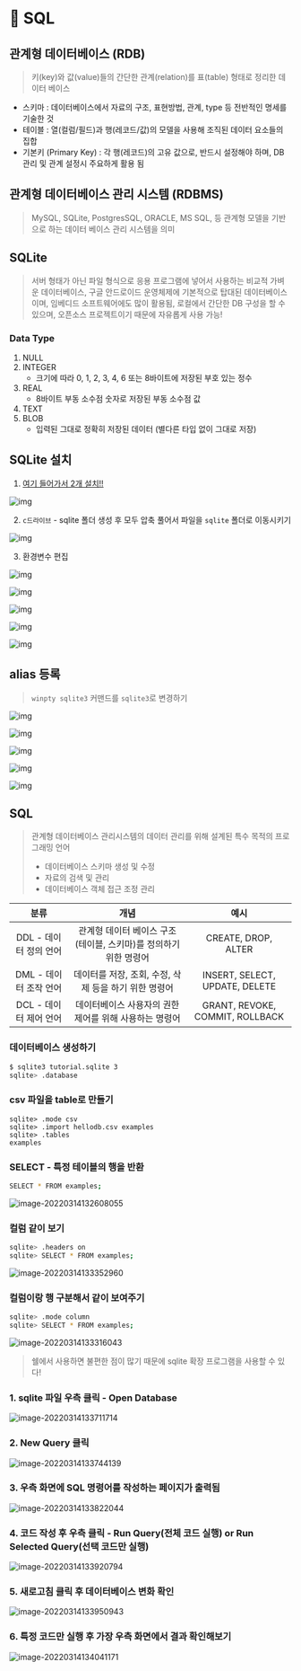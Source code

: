 # 🌱 SQL

## 관계형 데이터베이스 (RDB)

> 키(key)와 값(value)들의 간단한 관계(relation)를 표(table) 형태로 정리한 데이터 베이스

- 스키마 : 데이터베이스에서 자료의 구조, 표현방법, 관계, type 등 전반적인 명세를 기술한 것
- 테이블 : 열(컬럼/필드)과 행(레코드/값)의 모델을 사용해 조직된 데이터 요소들의 집합
- 기본키 (Primary Key) : 각 행(레코드)의 고유 값으로, 반드시 설정해야 하며, DB 관리 및 관계 설정시 주요하게 활용 됨

## 관계형 데이터베이스 관리 시스템 (RDBMS)

> MySQL, SQLite, PostgresSQL, ORACLE, MS SQL, 등 관계형 모델을 기반으로 하는 데이터 베이스 관리 시스템을 의미

## SQLite

> 서버 형태가 아닌 파일 형식으로 응용 프로그램에 넣어서 사용하는 비교적 가벼운 데이터베이스, 구글 안드로이드 운영체제에 기본적으로 탑대된 데이터베이스이며, 임베디드 소프트웨어에도 많이 활용됨, 로컬에서 간단한 DB 구성을 할 수 있으며, 오픈소스 프로젝트이기 때문에 자유롭게 사용 가능!

### Data Type

1. NULL
2. INTEGER
   - 크기에 따라 0, 1, 2, 3, 4, 6 또는 8바이트에 저장된 부호 있는 정수
3. REAL
   - 8바이트 부동 소수점 숫자로 저장된 부동 소수점 값
4. TEXT
5. BLOB
   - 입력된 그대로 정확히 저장된 데이터 (별다른 타입 없이 그대로 저장)

## SQLite 설치

1. [여기 들어가서 2개 설치!!](https://www.sqlite.org/download.html)

![img](sql%20%EA%B8%B0%EC%B4%88.assets/https%253A%252F%252Fs3-us-west-2.amazonaws.com%252Fsecure.notion-static.com%252F85d304cf-7928-492c-833d-f69be6a30f4f%252Fsqlite%EC%88%981%EC%99%84.png)

2. `c드라이브` - sqlite 폴더 생성 후 모두 압축 풀어서 파일을 `sqlite` 폴더로 이동시키기

![img](sql%20%EA%B8%B0%EC%B4%88.assets/https%253A%252F%252Fs3-us-west-2.amazonaws.com%252Fsecure.notion-static.com%252F3dc21cca-b18c-489b-9497-235404f6ec71%252Fsqlite2.png)



3. 환경변수 편집

![img](sql%20%EA%B8%B0%EC%B4%88.assets/https%253A%252F%252Fs3-us-west-2.amazonaws.com%252Fsecure.notion-static.com%252F4b36bdac-9c48-4fad-a94c-cea75980933e%252Fsqlite3.png)

![img](sql%20%EA%B8%B0%EC%B4%88.assets/https%253A%252F%252Fs3-us-west-2.amazonaws.com%252Fsecure.notion-static.com%252F23936382-94cc-4fb8-bc68-3c84ee843dae%252Fsqlite4.png)





![img](sql%20%EA%B8%B0%EC%B4%88.assets/https%253A%252F%252Fs3-us-west-2.amazonaws.com%252Fsecure.notion-static.com%252F401699a7-3ccc-4293-95bb-6c73f2bce699%252Fsqlite5.png)



![img](sql%20%EA%B8%B0%EC%B4%88.assets/https%253A%252F%252Fs3-us-west-2.amazonaws.com%252Fsecure.notion-static.com%252F5dc263e5-a221-4745-ac33-b0f3db3f94c7%252Fsqlite6.png)



![img](sql%20%EA%B8%B0%EC%B4%88.assets/https%253A%252F%252Fs3-us-west-2.amazonaws.com%252Fsecure.notion-static.com%252F0d83ba6d-cfa5-4b6f-b264-32c8dc390bb6%252Fsqlite%EC%88%982%EC%99%84.png)

## alias 등록

> `winpty sqlite3` 커맨드를 `sqlite3`로 변경하기

![img](sql%20%EA%B8%B0%EC%B4%88.assets/https%253A%252F%252Fs3-us-west-2.amazonaws.com%252Fsecure.notion-static.com%252Fbef45797-b786-42ee-a91c-5606bdc21e47%252F11.png)



![img](sql%20%EA%B8%B0%EC%B4%88.assets/https%253A%252F%252Fs3-us-west-2.amazonaws.com%252Fsecure.notion-static.com%252Fb028599c-0475-44d0-8213-72a3b8bf1ffa%252Falias2.png)

![img](sql%20%EA%B8%B0%EC%B4%88.assets/https%253A%252F%252Fs3-us-west-2.amazonaws.com%252Fsecure.notion-static.com%252F47efac86-2043-43c4-9649-3b724b51e18f%252F22.png)

![img](sql%20%EA%B8%B0%EC%B4%88.assets/https%253A%252F%252Fs3-us-west-2.amazonaws.com%252Fsecure.notion-static.com%252F7920d06b-7815-4203-a438-225bd71da5da%252Fsqlite%EC%88%983%EC%99%84.png)

![img](sql%20%EA%B8%B0%EC%B4%88.assets/https%253A%252F%252Fs3-us-west-2.amazonaws.com%252Fsecure.notion-static.com%252F508317b1-8bbd-4d2f-b721-24db948715a1%252Fsqlite%EC%88%984%EC%99%84.png)



## SQL

> 관계형 데이터베이스 관리시스템의 데이터 관리를 위해 설계된 특수 목적의 프로그래밍 언어
>
> - 데이터베이스 스키마 생성 및 수정
> - 자료의 검색 및 관리
> - 데이터베이스 객체 접근 조정 관리

|          분류          |                             개념                             |              예시               |
| :--------------------: | :----------------------------------------------------------: | :-----------------------------: |
| DDL - 데이터 정의 언어 | 관계형 데이터 베이스 구조(테이블, 스키마)를 정의하기 위한 명령어 |       CREATE, DROP, ALTER       |
| DML - 데이터 조작 언어 |    데이터를 저장, 조회, 수정, 삭제 등을 하기 위한 명령어     | INSERT, SELECT, UPDATE, DELETE  |
| DCL - 데이터 제어 언어 |    데이터베이스 사용자의 권한 제어를 위해 사용하는 명령어    | GRANT, REVOKE, COMMIT, ROLLBACK |

### 데이터베이스 생성하기

```BASH
$ sqlite3 tutorial.sqlite 3
sqlite> .database
```

### csv 파일을 table로 만들기

```bahse
sqlite> .mode csv
sqlite> .import hellodb.csv examples
sqlite> .tables
examples
```

### SELECT - 특정 테이블의 행을 반환

```BASH
SELECT * FROM examples;
```

![image-20220314132608055](sql%20%EA%B8%B0%EC%B4%88.assets/image-20220314132608055.png)

### 컬럼 같이 보기

```bash
sqlite> .headers on
sqlite> SELECT * FROM examples;
```

![image-20220314133352960](sql%20%EA%B8%B0%EC%B4%88.assets/image-20220314133352960.png)

### 컬럼이랑 행 구분해서 같이 보여주기

```bash
sqlite> .mode column
sqlite> SELECT * FROM examples;
```

![image-20220314133316043](sql%20%EA%B8%B0%EC%B4%88.assets/image-20220314133316043.png)



> 쉘에서 사용하면 불편한 점이 많기 때문에 sqlite 확장 프로그램을 사용할 수 있다!

### 1. sqlite 파일 우측 클릭 - Open Database

![image-20220314133711714](sql%20%EA%B8%B0%EC%B4%88.assets/image-20220314133711714.png)

### 2. New Query 클릭

![image-20220314133744139](sql%20%EA%B8%B0%EC%B4%88.assets/image-20220314133744139.png)

### 3. 우측 화면에 SQL 명령어를 작성하는 페이지가 출력됨

![image-20220314133822044](sql%20%EA%B8%B0%EC%B4%88.assets/image-20220314133822044.png)

### 4. 코드 작성 후 우측 클릭 - Run Query(전체 코드 실행) or Run Selected Query(선택 코드만 실행)

![image-20220314133920794](sql%20%EA%B8%B0%EC%B4%88.assets/image-20220314133920794.png)

### 5. 새로고침 클릭 후 데이터베이스 변화 확인

![image-20220314133950943](sql%20%EA%B8%B0%EC%B4%88.assets/image-20220314133950943.png)

### 6. 특정 코드만 실행 후 가장 우측 화면에서 결과 확인해보기

![image-20220314134041171](sql%20%EA%B8%B0%EC%B4%88.assets/image-20220314134041171.png)